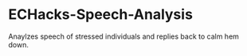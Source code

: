 # ECHacks-Speech-Analysis
Anaylzes speech of stressed individuals and replies back to calm hem down.
